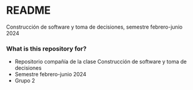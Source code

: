 # README #

Construcción de software y toma de decisiones, semestre febrero-junio 2024

### What is this repository for? ###

* Repositorio compañía de la clase Construcción de software y toma de decisiones
* Semestre febrero-junio 2024
* Grupo 2
